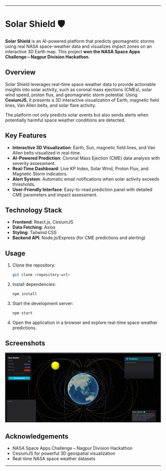 
---

# **Solar Shield** 🛡️

**Solar Shield** is an AI-powered platform that predicts geomagnetic storms using real NASA space-weather data and visualizes impact zones on an interactive 3D Earth map. This project **won the NASA Space Apps Challenge – Nagpur Division Hackathon**.

## **Overview**

Solar Shield leverages real-time space weather data to provide actionable insights into solar activity, such as coronal mass ejections (CMEs), solar wind speed, proton flux, and geomagnetic storm potential. Using **CesiumJS**, it presents a 3D interactive visualization of Earth, magnetic field lines, Van Allen belts, and solar flare activity.

The platform not only predicts solar events but also sends alerts when potentially harmful space weather conditions are detected.

## **Key Features**

* **Interactive 3D Visualization**: Earth, Sun, magnetic field lines, and Van Allen belts visualized in real-time.
* **AI-Powered Prediction**: Coronal Mass Ejection (CME) data analysis with severity assessment.
* **Real-Time Dashboard**: Live KP Index, Solar Wind, Proton Flux, and Magnetic Storm indicators.
* **Alert System**: Automatic email notifications when solar activity exceeds thresholds.
* **User-Friendly Interface**: Easy-to-read prediction panel with detailed CME parameters and impact assessment.

## **Technology Stack**

* **Frontend**: React.js, CesiumJS
* **Data Fetching**: Axios
* **Styling**: Tailwind CSS
* **Backend API**: Node.js/Express (for CME predictions and alerting)

## **Usage**

1. Clone the repository:

   ```bash
   git clone <repository-url>
   ```
2. Install dependencies:

   ```bash
   npm install
   ```
3. Start the development server:

   ```bash
   npm start
   ```
4. Open the application in a browser and explore real-time space weather predictions.

## **Screenshots**

*![alt text](image.png)*

## **Acknowledgements**

* NASA Space Apps Challenge – Nagpur Division Hackathon
* CesiumJS for powerful 3D geospatial visualization
* Real-time NASA space weather datasets

---

